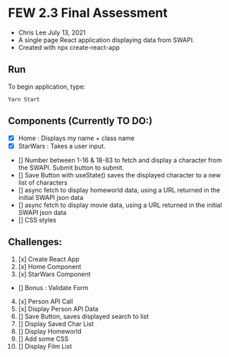 # FEW 2.3 Final Assessment

- Chris Lee July 13, 2021
- A single page React application displaying data from SWAPI.
- Created with npx create-react-app

## Run

To begin application, type:

```
Yarn Start
```

## Components (Currently TO DO:)

- [x] Home : Displays my name + class name
- [x] StarWars : Takes a user input.
- [] Number between 1-16 & 18-83 to fetch and display a character from the SWAPI. Submit button to submit.
- [] Save Button with useState() saves the displayed character to a new list of characters
- [] async fetch to display homeworld data, using a URL returned in the initial SWAPI json data
- [] async fetch to display movie data, using a URL returned in the initial SWAPI json data
- [] CSS styles

## Challenges:

1. [x] Create React App
2. [x] Home Component
3. [x] StarWars Component

- [] Bonus : Validate Form

4. [x] Person API Call
5. [x] Display Person API Data
6. [] Save Button, saves displayed search to list
7. [] Display Saved Char List
8. [] Display Homeworld
9. [] Add some CSS
10. [] Display Film List
